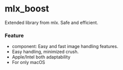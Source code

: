 # mlx_boost
Extended library from mlx. Safe and efficient.

### Feature
- component: Easy and fast image handling features.
- Easy handling, minimized crush.
- Apple/Intel both adaptability
- For only macOS